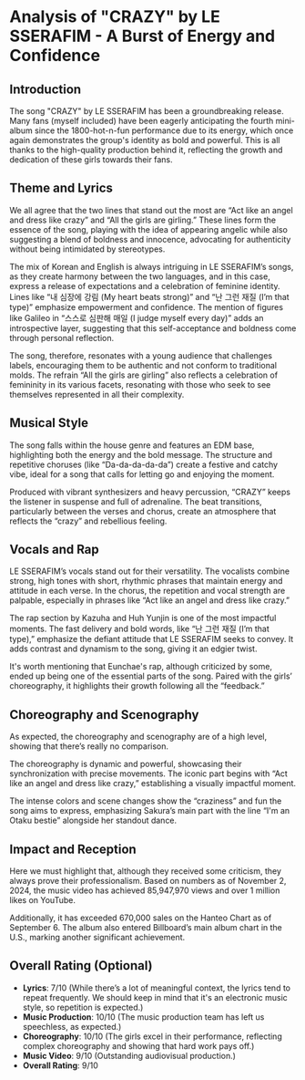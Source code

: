 # Analysis of "CRAZY" by LE SSERAFIM - A Burst of Energy and Confidence

## Introduction

The song "CRAZY" by LE SSERAFIM has been a groundbreaking release. Many fans (myself included) have been eagerly anticipating the fourth mini-album since the 1800-hot-n-fun performance due to its energy, which once again demonstrates the group's identity as bold and powerful. This is all thanks to the high-quality production behind it, reflecting the growth and dedication of these girls towards their fans.

## Theme and Lyrics

We all agree that the two lines that stand out the most are “Act like an angel and dress like crazy” and “All the girls are girling.” These lines form the essence of the song, playing with the idea of appearing angelic while also suggesting a blend of boldness and innocence, advocating for authenticity without being intimidated by stereotypes.

The mix of Korean and English is always intriguing in LE SSERAFIM’s songs, as they create harmony between the two languages, and in this case, express a release of expectations and a celebration of feminine identity. Lines like “내 심장에 강림 (My heart beats strong)” and “난 그런 재질 (I’m that type)” emphasize empowerment and confidence. The mention of figures like Galileo in “스스로 심판해 매일 (I judge myself every day)” adds an introspective layer, suggesting that this self-acceptance and boldness come through personal reflection.

The song, therefore, resonates with a young audience that challenges labels, encouraging them to be authentic and not conform to traditional molds. The refrain “All the girls are girling” also reflects a celebration of femininity in its various facets, resonating with those who seek to see themselves represented in all their complexity.

## Musical Style

The song falls within the house genre and features an EDM base, highlighting both the energy and the bold message. The structure and repetitive choruses (like “Da-da-da-da-da”) create a festive and catchy vibe, ideal for a song that calls for letting go and enjoying the moment.

Produced with vibrant synthesizers and heavy percussion, “CRAZY” keeps the listener in suspense and full of adrenaline. The beat transitions, particularly between the verses and chorus, create an atmosphere that reflects the “crazy” and rebellious feeling.

## Vocals and Rap

LE SSERAFIM’s vocals stand out for their versatility. The vocalists combine strong, high tones with short, rhythmic phrases that maintain energy and attitude in each verse. In the chorus, the repetition and vocal strength are palpable, especially in phrases like “Act like an angel and dress like crazy.”

The rap section by Kazuha and Huh Yunjin is one of the most impactful moments. The fast delivery and bold words, like “난 그런 재질 (I’m that type),” emphasize the defiant attitude that LE SSERAFIM seeks to convey. It adds contrast and dynamism to the song, giving it an edgier twist.

It's worth mentioning that Eunchae's rap, although criticized by some, ended up being one of the essential parts of the song. Paired with the girls’ choreography, it highlights their growth following all the “feedback.”

## Choreography and Scenography

As expected, the choreography and scenography are of a high level, showing that there’s really no comparison.

The choreography is dynamic and powerful, showcasing their synchronization with precise movements. The iconic part begins with “Act like an angel and dress like crazy,” establishing a visually impactful moment.

The intense colors and scene changes show the “craziness” and fun the song aims to express, emphasizing Sakura’s main part with the line “I'm an Otaku bestie” alongside her standout dance.

## Impact and Reception

Here we must highlight that, although they received some criticism, they always prove their professionalism. Based on numbers as of November 2, 2024, the music video has achieved 85,947,970 views and over 1 million likes on YouTube.

Additionally, it has exceeded 670,000 sales on the Hanteo Chart as of September 6. The album also entered Billboard’s main album chart in the U.S., marking another significant achievement.

## Overall Rating (Optional)

- **Lyrics**: 7/10 (While there’s a lot of meaningful context, the lyrics tend to repeat frequently. We should keep in mind that it's an electronic music style, so repetition is expected.)
- **Music Production**: 10/10 (The music production team has left us speechless, as expected.)
- **Choreography**: 10/10 (The girls excel in their performance, reflecting complex choreography and showing that hard work pays off.)
- **Music Video**: 9/10 (Outstanding audiovisual production.)
- **Overall Rating**: 9/10